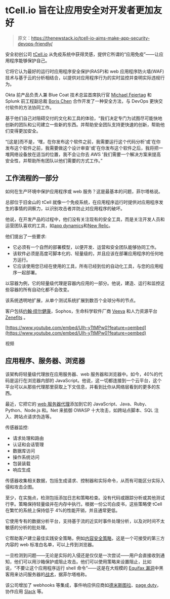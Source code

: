 # tCell.io 旨在让应用安全对开发者更加友好

> 原文：<https://thenewstack.io/tcell-io-aims-make-app-security-devops-friendly/>

安全初创公司 [tCell.io](https://www.tcell.io/) 从免疫系统中获得灵感，提供它所谓的“应用免疫”——让应用程序能够保护自己。

它将它认为最好的运行时应用程序安全保护(RASP)和 web 应用程序防火墙(WAF)技术与基于云的分析相结合，以提供对应用程序行为的实时监控并查明实际违规行为。

Okta 前产品负责人兼 Blue Coat 技术总监首席执行官 [Michael Feiertag](https://www.linkedin.com/in/mfeiertag/) 和 Splunk 前工程副总裁 [Boris Chen](https://www.linkedin.com/in/boris-chen-4b118a1/) 合作开发了一种安全方法，与 DevOps 更快交付软件的方法协同工作。

基于他们自己对阻碍交付的文化和工具的体验，“我们决定专门为试图尽可能快地创新的团队和公司建立一些新的东西。并帮助安全团队支持更快速的创新，帮助他们变得更加安全。

“[这是]而不是，'嘿，在你发布这个软件之前，我需要运行这个代码分析'或'在你发布这个软件之前，我需要做这个设计审查'或'在你发布这个软件之后，我将把一堆网络设备放在适当的位置，我不会让你去 AWS '我们需要一个解决方案来提高安全性，并帮助所有团队以他们需要的方式工作。”

## 工作流程的一部分

如何在生产环境中保护应用程序或 web 服务？这是最基本的问题，菲尔塔格说。

总部位于旧金山的 tCell 就像一个免疫系统，在应用程序运行时提供对应用程序发生的事情的洞察力，以识别攻击者并防止对应用程序的破坏。

他说，在开发产品的过程中，他们没有关注现有的安全工具，而是关注开发人员和运营团队喜欢的工具，如[app dynamics](https://www.appdynamics.com/)和[New Relic](https://newrelic.com/)。

他们提出了一些要求:

*   它必须有一个自然的部署模型，以便开发、运营和安全团队能够协同工作。
*   该软件必须是高度可脚本化的、轻量级的，并且应该在部署应用程序的任何地方运行。
*   它应该使用您已经在使用的工具，所有已经到位的自动化工具，与您的应用程序一起部署。

以容器为例，它的轻量级代理是容器内应用的一部分。他说，建造、运行和监控这些容器的所有自动化都不会改变。

该系统透明地扩展，从单个测试系统扩展到数百个全球分布的节点。

客户包括[约翰·缪尔健康](https://www.johnmuirhealth.com/)，Sophos，生命科学软件厂商 [Veeva](https://www.veeva.com/) 和人力资源平台 [Zenefits](https://www.zenefits.com/) 。

[https://www.youtube.com/embed/UIh-yTtMPw0?feature=oembed](https://www.youtube.com/embed/UIh-yTtMPw0?feature=oembed)

视频

## 应用程序、服务器、浏览器

该架构将轻量级代理放在应用服务器、web 服务器和浏览器中。如今，40%的代码是运行在浏览器内部的 JavaScript。他说，这一切都连接到一个云平台，这个平台可以从那些代理那里获取上下文信息，并看到比你从网络层看到的更多的东西。

最近，它把它的 [web 服务器代理](https://www.tcell.io/2017/09/introducing-web-server-agents/)添加到它的 JavaScript、Java、Ruby、Python、Node.js 和。Net 来抵御 OWASP 十大攻击，如跨站点脚本、SQL 注入、跨站点请求伪造等。

传感器监控:

*   请求处理和路由
*   认证和会话管理
*   数据库访问
*   操作系统访问
*   包装装载
*   响应生成

传感器收集相关数据，包括生成请求、控制器和实际命令，从而有可能区分实际入侵和攻击企图。

至少，在实施点，检测包括添加日志和策略检查。没有代码或跟踪分析或其他测试行李。策略保持轻量级并在内存中执行。根据一份公司白皮书，这些策略使 tCell 在繁忙的系统上保持低于 4%的性能开销，并且通常更低。

它使用专有的数据分析平台，支持基于流的近实时事件处理分析，以及对时间不太敏感的分析的批处理。

它帮助客户建立最佳实践安全策略，例如[内容安全策略](https://www.w3.org/TR/CSP/)，这是一个可接受的第三方内容的 web 标准白名单，可以上传到浏览器。

一旦检测到问题——无论是实际的入侵还是仅仅是一次尝试——用户会直接收到通知，他们可以用沙箱保护或阻止攻击。他们可以使用策略来设置阻止，比如说，“不要让这个应用程序运行 shell 命令”——这是在大规模的 [Equifax 漏洞](https://www.usatoday.com/story/tech/news/2017/10/03/equifax-ex-ceo-faces-questions-why-its-internal-controls-failed/725756001/)中黑客用来访问服务器的[战术](https://arstechnica.com/information-technology/2017/09/massive-equifax-breach-caused-by-failure-to-patch-two-month-old-bug/)，据菲尔塔格称。

该公司增加了 webhooks 等集成，事件响应供应商如[德米斯图拉](https://thenewstack.io/demisto-applies-chatops-security-incident-management/)、[page duty](https://www.pagerduty.com/)，协作应用 [Slack](https://slack.com/) 等。

<svg xmlns:xlink="http://www.w3.org/1999/xlink" viewBox="0 0 68 31" version="1.1"><title>Group</title> <desc>Created with Sketch.</desc></svg>